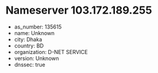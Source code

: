 # Nameserver 103.172.189.255

* as_number: 135615
* name: Unknown
* city: Dhaka
* country: BD
* organization: D-NET SERVICE
* version: Unknown
* dnssec: true
